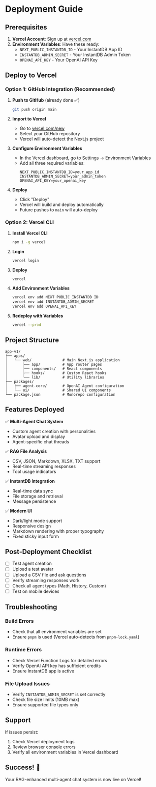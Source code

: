 # Deployment Guide

## Prerequisites

1. **Vercel Account**: Sign up at [vercel.com](https://vercel.com)
2. **Environment Variables**: Have these ready:
   - `NEXT_PUBLIC_INSTANTDB_ID` - Your InstantDB App ID
   - `INSTANTDB_ADMIN_SECRET` - Your InstantDB Admin Token
   - `OPENAI_API_KEY` - Your OpenAI API Key

## Deploy to Vercel

### Option 1: GitHub Integration (Recommended)

1. **Push to GitHub** (already done ✅)
   ```bash
   git push origin main
   ```

2. **Import to Vercel**
   - Go to [vercel.com/new](https://vercel.com/new)
   - Select your GitHub repository
   - Vercel will auto-detect the Next.js project

3. **Configure Environment Variables**
   - In the Vercel dashboard, go to Settings → Environment Variables
   - Add all three required variables:
     ```
     NEXT_PUBLIC_INSTANTDB_ID=your_app_id
     INSTANTDB_ADMIN_SECRET=your_admin_token
     OPENAI_API_KEY=your_openai_key
     ```

4. **Deploy**
   - Click "Deploy"
   - Vercel will build and deploy automatically
   - Future pushes to `main` will auto-deploy

### Option 2: Vercel CLI

1. **Install Vercel CLI**
   ```bash
   npm i -g vercel
   ```

2. **Login**
   ```bash
   vercel login
   ```

3. **Deploy**
   ```bash
   vercel
   ```

4. **Add Environment Variables**
   ```bash
   vercel env add NEXT_PUBLIC_INSTANTDB_ID
   vercel env add INSTANTDB_ADMIN_SECRET
   vercel env add OPENAI_API_KEY
   ```

5. **Redeploy with Variables**
   ```bash
   vercel --prod
   ```

## Project Structure

```
app-v1/
├── apps/
│   └── web/              # Main Next.js application
│       ├── app/          # App router pages
│       ├── components/   # React components
│       ├── hooks/        # Custom React hooks
│       └── lib/          # Utility libraries
├── packages/
│   ├── agent-core/       # OpenAI Agent configuration
│   └── ui/               # Shared UI components
└── package.json          # Monorepo configuration
```

## Features Deployed

✅ **Multi-Agent Chat System**
- Custom agent creation with personalities
- Avatar upload and display
- Agent-specific chat threads

✅ **RAG File Analysis**
- CSV, JSON, Markdown, XLSX, TXT support
- Real-time streaming responses
- Tool usage indicators

✅ **InstantDB Integration**
- Real-time data sync
- File storage and retrieval
- Message persistence

✅ **Modern UI**
- Dark/light mode support
- Responsive design
- Markdown rendering with proper typography
- Fixed sticky input form

## Post-Deployment Checklist

- [ ] Test agent creation
- [ ] Upload a test avatar
- [ ] Upload a CSV file and ask questions
- [ ] Verify streaming responses work
- [ ] Check all agent types (Math, History, Custom)
- [ ] Test on mobile devices

## Troubleshooting

### Build Errors
- Check that all environment variables are set
- Ensure `pnpm` is used (Vercel auto-detects from `pnpm-lock.yaml`)

### Runtime Errors
- Check Vercel Function Logs for detailed errors
- Verify OpenAI API key has sufficient credits
- Ensure InstantDB app is active

### File Upload Issues
- Verify `INSTANTDB_ADMIN_SECRET` is set correctly
- Check file size limits (10MB max)
- Ensure supported file types only

## Support

If issues persist:
1. Check Vercel deployment logs
2. Review browser console errors
3. Verify all environment variables in Vercel dashboard

## Success! 🎉

Your RAG-enhanced multi-agent chat system is now live on Vercel!
